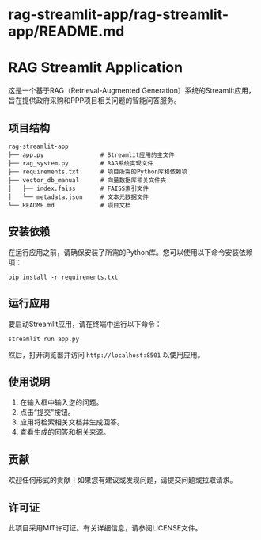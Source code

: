 # rag-streamlit-app/rag-streamlit-app/README.md

# RAG Streamlit Application

这是一个基于RAG（Retrieval-Augmented Generation）系统的Streamlit应用，旨在提供政府采购和PPP项目相关问题的智能问答服务。

## 项目结构

```
rag-streamlit-app
├── app.py                # Streamlit应用的主文件
├── rag_system.py         # RAG系统实现文件
├── requirements.txt      # 项目所需的Python库和依赖项
├── vector_db_manual      # 向量数据库相关文件夹
│   ├── index.faiss       # FAISS索引文件
│   └── metadata.json     # 文本元数据文件
└── README.md             # 项目文档
```

## 安装依赖

在运行应用之前，请确保安装了所需的Python库。您可以使用以下命令安装依赖项：

```
pip install -r requirements.txt
```

## 运行应用

要启动Streamlit应用，请在终端中运行以下命令：

```
streamlit run app.py
```

然后，打开浏览器并访问 `http://localhost:8501` 以使用应用。

## 使用说明

1. 在输入框中输入您的问题。
2. 点击“提交”按钮。
3. 应用将检索相关文档并生成回答。
4. 查看生成的回答和相关来源。

## 贡献

欢迎任何形式的贡献！如果您有建议或发现问题，请提交问题或拉取请求。

## 许可证

此项目采用MIT许可证。有关详细信息，请参阅LICENSE文件。
